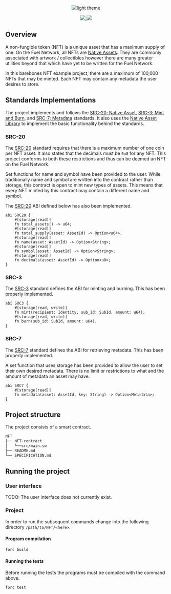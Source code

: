 <p align="center">
    <picture>
        <source media="(prefers-color-scheme: dark)" srcset=".docs/nft-logo_white.png">
        <img alt="light theme" src=".docs/nft-logo_black.png">
    </picture>
</p>

<p align="center">
    <a href="https://crates.io/crates/forc/0.60.0" alt="forc">
        <img src="https://img.shields.io/badge/forc-v0.60.0-orange" />
    </a>
    <a href="https://crates.io/crates/fuel-core/0.26.0" alt="fuel-core">
        <img src="https://img.shields.io/badge/fuel--core-v0.26.0-yellow" />
    </a>
</p>

## Overview

A non-fungible token (NFT) is a unique asset that has a maximum supply of one. On the Fuel Network, all NFTs are [Native Assets](https://docs.fuel.network/docs/sway/blockchain-development/native_assets). They are commonly associated with artwork / collectibles however there are many greater utilities beyond that which have yet to be written for the Fuel Network.

In this barebones NFT example project, there are a maximum of 100,000 NFTs that may be minted. Each NFT may contain any metadata the user desires to store. 

## Standards Implementations

The project implements and follows the [SRC-20; Native Asset](https://docs.fuel.network/docs/sway-standards/src-20-native-asset/), [SRC-3; Mint and Burn](https://docs.fuel.network/docs/sway-standards/src-3-minting-and-burning/), and [SRC-7; Metadata](https://docs.fuel.network/docs/sway-standards/src-7-asset-metadata/) standards. It also uses the [Native Asset Library](https://docs.fuel.network/docs/sway-libs/asset/) to implement the basic functionality behind the standards.  

### SRC-20

The [SRC-20](https://docs.fuel.network/docs/sway-standards/src-20-native-asset/) standard requires that there is a maximum number of one coin per NFT asset. It also states that the decimals must be `0u8` for any NFT. This project conforms to both these restrictions and thus can be deemed an NFT on the Fuel Network. 

Set functions for name and symbol have been provided to the user. While traditionally name and symbol are written into the contract rather than storage, this contract is open to mint new types of assets. This means that every NFT minted by this contract may contain a different name and symbol. 

The [SRC-20](https://docs.fuel.network/docs/sway-standards/src-20-native-asset/) ABI defined below has also been implemented.

```sway
abi SRC20 {
    #[storage(read)]
    fn total_assets() -> u64;
    #[storage(read)]
    fn total_supply(asset: AssetId) -> Option<u64>;
    #[storage(read)]
    fn name(asset: AssetId) -> Option<String>;
    #[storage(read)]
    fn symbol(asset: AssetId) -> Option<String>;
    #[storage(read)]
    fn decimals(asset: AssetId) -> Option<u8>;
}
```

### SRC-3

The [SRC-3](https://docs.fuel.network/docs/sway-standards/src-3-minting-and-burning/) standard defines the ABI for minting and burning. This has been properly implemented.

```sway
abi SRC3 {
    #[storage(read, write)]
    fn mint(recipient: Identity, sub_id: SubId, amount: u64);
    #[storage(read, write)]
    fn burn(sub_id: SubId, amount: u64);
}
```

### SRC-7

The [SRC-7](https://docs.fuel.network/docs/sway-standards/src-7-asset-metadata/) standard defines the ABI for retrieving metadata. This has been properly implemented. 

A set function that uses storage has been provided to allow the user to set their own desired metadata. There is no limit or restrictions to what and the amount of metadata an asset may have.

```sway
abi SRC7 {
    #[storage(read)]
    fn metadata(asset: AssetId, key: String) -> Option<Metadata>;
}
```

## Project structure

The project consists of a smart contract.

<!--Only show most important files e.g. script to run, build etc.-->

```sh
NFT
├── NFT-contract
│   └──src/main.sw
├── README.md
└── SPECIFICATION.md
```

## Running the project

### User interface

TODO: The user interface does not currently exist.

### Project

In order to run the subsequent commands change into the following directory `/path/to/NFT/<here>`.

#### Program compilation

```bash
forc build
```

#### Running the tests

Before running the tests the programs must be compiled with the command above.

```bash
forc test 
```
